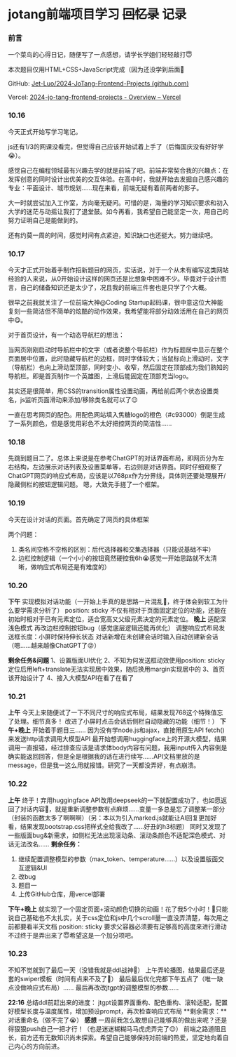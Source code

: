 # jotang前端项目学习 ~~回忆录~~ 记录

### 前言

一个菜鸟的心得日记，随便写了一点感想，请学长学姐们轻轻敲打😇

本次题目仅用HTML+CSS+JavaScript完成（因为还没学到后面🫠

GitHub: [Jet-Luo/2024-JoTang-Frontend-Projects (github.com)](https://github.com/Jet-Luo/2024-JoTang-Frontend-Projects)

Vercel: [2024-jo-tang-frontend-projects - Overview – Vercel](https://vercel.com/jet-luos-projects-a68aa9ee/2024-jo-tang-frontend-projects)

### 10.16

今天正式开始写学习笔记。

js还有1/3的网课没看完，但觉得自己应该开始试着上手了（后悔国庆没有好好学😭）。

感觉自己在编程领域最有兴趣去学的就是前端了吧。前端非常契合我的兴趣点：在发挥创意的同时设计出优美的交互体验。在高中时，我就开始去发掘自己感兴趣的专业：平面设计、城市规划……现在来看，前端无疑有着前两者的影子。

大一时就尝试加入工作室，方向毫无疑问。可惜的是，海量的学习知识要求和初入大学的迷茫与动摇让我打了退堂鼓。如今再看，我希望自己能坚定一次，用自己的努力证明自己是能做到的。

还有约莫一周的时间，感觉时间有点紧迫，知识缺口也还挺大。努力继续吧。

### 10.17

今天才正式开始着手制作招新题目的网页，实话说，对于一个从未有编写这类网站经验的人来说，从0开始设计这样的网页还是比想象中困难不少。毕竟对于设计而言，自己的储备知识还是太少了，况且我的前端三件套也是只学了个大概。

很早之前我就关注了一位前端大神@Coding Startup起码课，很中意这位大神能复刻一些简洁但不简单的炫酷的动作效果，我希望能将部分动效活用在自己的网页中😋。

对于首页设计，有一个动态导航栏的想法：

当网页刚刚启动时导航栏中的文字（或者说整个导航栏）作为标题居中显示在整个页面居中位置，此时隐藏导航栏的边框，同时字体较大；当鼠标向上滑动时，文字（导航栏）也向上滑动至顶部，同时变小、收窄，然后固定在顶部成为我们熟知的导航栏。即是首页制作一个英雄图，上滑后能固定在顶部充当logo。

其实还是很简单，用CSS的transition属性设置动画，再给前后两个状态设置类名，js监听页面滑动来添加/移除类名就可以了😌

一直在思考网页的配色。用配色网站填入焦糖logo的橙色（#c93000）倒是生成了一系列颜色，但是感觉用彩色不太好把控网页的简洁性……

### 10.18

先跳到题目二了。总体上来说是在参考ChatGPT的对话界面布局，即网页分为左右结构，左边展示对话列表及设置菜单等，右边则是对话界面。同时仔细观察了ChatGPT网页的响应式布局，应该是以768px作为分界线，具体则还要处理展开/隐藏侧栏的按钮逻辑问题。
嗯，大致先手搓了一个框架。

### 10.19

今天在设计对话的页面。首先确定了网页的具体框架

两个问题：

1. 类名间空格不空格的区别：后代选择器和交集选择器（只能说基础不牢）
2. 边栏控制逻辑（一个小小的按钮竟然硬控我6h😭感觉一开始思路就不太清晰，做响应式布局还是有难度的）

### 10.20

**下午**
实现模拟对话功能（一开始上手真的是思路一片混乱🥲，终于体会到软工为什么要学需求分析了）
position: sticky 不仅有相对于页面固定定位的功能，还能在初始时相对于已有元素定位，适合宽高又父级元素决定的元素定位。
**晚上**
适配深浅色模式
再改边栏控制按钮bug（感觉底层逻辑还能再优化）
调整响应式布局发送框长度：小屏时保持伸长状态
对话新增在未创建会话时输入自动创建新会话（嗯……越来越像ChatGPT了😝）

**剩余任务&问题**
1、设置版面UI优化
2、不知为何发送框动效使用position: sticky 定位后用left+translate无法实现居中效果，随后换用margin实现居中的
3、首页该开始设计了
4、接入大模型API在看了在看了

### 10.21

**上午**
今天上来随便试了一下不同尺寸的响应式布局，结果发现768这个特殊值忘了处理。细节真多！
改进了小屏时点击会话后侧栏自动隐藏的功能（细节！）
**下午+晚上**
开始着手题目三……
因为没有学node.js和ajax，直接用原生API fetch()来发送http请求调用大模型API
最开始想调用huggingface上的开源大模型，结果调用一直报错，经过排查应该是请求体body内容有问题，我用input传入内容倒是确实能返回回答，但是全是根据我的话在进行续写……API文档里放的是message，但是我一这么用就报错。研究了一天都没弄好，有点崩溃。

### 10.22

**上午**
终于！弃用huggingface API改用deepseek的一下就配置成功了，也如愿返回了对话内容🥹，就是重新调整参数有点麻烦……变量一多总是忘了调整某一部分（封装的函数太多了啊啊啊）（另：本以为引入marked.js就能让AI回复更加好看，结果发现bootstrap.css把样式全给我改了……好丑的h3标题）
同时又发现了一些版面bug&新需求，如侧栏无法出现滚动条、滚动条颜色不适配深色模式、对话无法改名……
**剩余任务：**

1. 继续配置调整模型的参数（max_token、temperature……）以及设置版面交互逻辑&UI
2. 改bug
3. 题目一
4. 上传GitHub仓库，用vercel部署

**下午+晚上**
就实现了一个固定页面+滚动颜色切换的动画！花了我5个小时！🥲只能说自己基础也不太扎实，关于css定位和js中几个scroll量一直没弄清楚，每次用之前都要看半天文档
position: sticky 要求父容器必须要有足够高的高度来进行滑动
不过终于是弄出来了😇希望这是一个加分项吧。

### 10.23

不知不觉就到了最后一天（没错我就是ddl战神😤）
上午弄轮播图，结果最后还是套的swiper模板（时间有点来不及了🥺）
最后最后优化完都下午五点了（唯一缺点没做响应式布局）……
最后再改改jtgpt的调整模型的参数……

**22:16**
总结ddl前赶出来的进度：
jtgpt设置界面重构、配色重构、滚轮适配，配置好模型长度与温度属性，增加预设prompt，再次检查响应式布局
**剩余需求：**对话重命名（做不完了😭）
**感想**
一周前我怎么敢想自己能够真的做出来呢？还是得狠狠push自己一把才行！（也是迷迷糊糊马马虎虎弄完了😌）
前端之路道阻且长，前方还有无数知识尚未探索。希望自己能够保持对前端的热爱，坚定地向着自己内心的方向前进。
